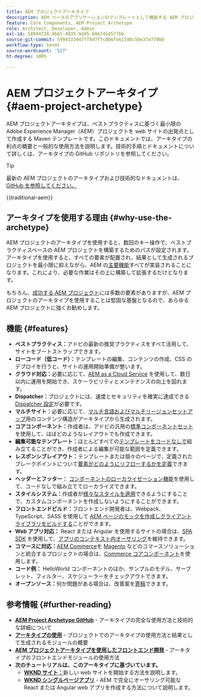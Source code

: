 ```yaml
---
title: AEM プロジェクトアーキタイプ
description: AEM ベースのアプリケーションのテンプレートとして機能する AEM プロジェクトアーキタイプについて説明します。
feature: Core Components, AEM Project Archetype
role: Architect, Developer, Admin
exl-id: 58994726-9b65-4035-9d45-60b745d577bb
source-git-commit: 5994133947ff697f7c866fe61598c58e37e77008
workflow-type: tm+mt
source-wordcount: '527'
ht-degree: 100%

---
```



# AEM プロジェクトアーキタイプ {#aem-project-archetype}

AEM プロジェクトアーキタイプは、ベストプラクティスに基づく最小限の Adobe Experience Manager（AEM）プロジェクトを web サイトの出発点として作成する Maven テンプレートです。このドキュメントでは、アーキタイプの利点の概要と一般的な使用方法を説明します。技術的手順とドキュメントについて詳しくは、アーキタイプの GitHub リポジトリを参照してください。

>[!TIP]
>
>最新の AEM プロジェクトのアーキタイプおよび技術的なドキュメントは、[GitHub を参照してください。](https://github.com/adobe/aem-project-archetype)

{{traditional-aem}}

## アーキタイプを使用する理由 {#why-use-the-archetype}

AEM プロジェクトのアーキタイプを使用すると、数回のキー操作で、ベストプラクティスベースの AEM プロジェクトを構築するためのパスが設定されます。アーキタイプを使用すると、すべての要素が配置され、結果として生成されるプロジェクトを最小限に抑えながら、AEM の[主要機能](/help/developing/archetype/using.md#what-you-get)すべてが実装されることになります。これにより、必要な作業はその上に構築して拡張するだけとなります。

もちろん、[成功する AEM プロジェクト](/help/developing/success.md)には多数の要素がありますが、AEM プロジェクトのアーキタイプを使用することは堅固な基盤となるので、あらゆる AEM プロジェクトに強くお勧めします。

## 機能 {#features}

* **ベストプラクティス：**&#x200B;アドビの最新の推奨プラクティスをすべて活用して、サイトをブートストラップできます。
* **ローコード（低コード）：**&#x200B;テンプレートの編集、コンテンツの作成、CSS のデプロイを行うと、サイトの運用開始準備が整います。
* **クラウド対応：**&#x200B;必要に応じて、[AEM as a Cloud Service](https://experienceleague.adobe.com/docs/experience-manager-cloud-service/landing/home.html?lang=ja) を使用して、数日以内に運用を開始でき、スケーラビリティとメンテナンスの向上を図れます。
* **Dispatcher：**&#x200B;プロジェクトには、速度とセキュリティを確実に達成できる [Dispatcher 設定](https://experienceleague.adobe.com/docs/experience-manager-dispatcher/using/dispatcher.html?lang=ja)が必要です。
* **マルチサイト：**&#x200B;必要に応じて、[マルチ言語およびマルチリージョンセットアップ](https://experienceleague.adobe.com/docs/experience-manager-cloud-service/sites/administering/reusing-content/msm/overview.html?lang=ja)用のコンテンツ構造がアーキタイプから生成されます。
* **コアコンポーネント：**&#x200B;作成者は、アドビの汎用の[標準コンポーネントセット](/help/introduction.md)を使用して、ほぼどのようなレイアウトでも作成できます。
* **編集可能なテンプレート：**&#x200B;ほとんどすべての[テンプレートをコードなしで](https://experienceleague.adobe.com/docs/experience-manager-learn/sites/page-authoring/template-editor-feature-video-use.html?lang=ja)組み立てることができ、作成者による編集が可能な範囲を定義できます。
* **レスポンシブレイアウト：**&#x200B;テンプレートまたは個々のページで、定義されたブレークポイントについて[要素がどのようにリフローするかを定義](https://experienceleague.adobe.com/docs/experience-manager-core-components/using/get-started/localization.html?lang=ja)できます。
* **ヘッダーとフッター：** [コンポーネントのローカライゼーション機能](https://experienceleague.adobe.com/docs/experience-manager-core-components/using/get-started/localization.html?lang=ja)を使用して、コードなしで組み立ててローカライズできます。
* **スタイルシステム：**&#x200B;作成者が[様々なスタイルを適用](https://experienceleague.adobe.com/docs/experience-manager-learn/getting-started-wknd-tutorial-develop/project-archetype/style-system.html?lang=ja)できるようにすることで、カスタムコンポーネントを作成しないようにすることができます。
* **フロントエンドビルド：**&#x200B;フロントエンド開発者は、Webpack、TypeScript、SASS を使用して [AEM ページのモックを作成しクライアントライブラリをビルドする](front-end.md)ことができます。
* **Web アプリ対応：** React または Angular を使用するサイトの場合は、[SPA SDK](https://experienceleague.adobe.com/docs/experience-manager-cloud-service/content/implementing/developing/hybrid/developing.html?lang=ja) を使用して、[アプリのコンテキスト内オーサリング](https://experienceleague.adobe.com/docs/experience-manager-learn/sites/spa-editor/spa-editor-framework-feature-video-use.html?lang=ja)を維持できます。
* **コマースに対応：**[AEM Commerce](https://experienceleague.adobe.com/docs/experience-manager-cloud-service/content-and-commerce/home.html?lang=ja)を [Magento](https://magento.com/jp) などのコマースソリューションと統合するプロジェクトの場合は、[Commerce コアコンポーネント](https://github.com/adobe/aem-core-cif-components)を使用します。
* **コード例：** HelloWorld コンポーネントのほか、サンプルのモデル、サーブレット、フィルター、スケジューラーをチェックアウトできます。
* **オープンソース：**&#x200B;何か問題がある場合は、改善案を[寄稿](https://github.com/adobe/aem-core-wcm-components/blob/master/CONTRIBUTING.md)できます。

## 参考情報 {#further-reading}

* **[AEM Project Archetype GitHub](https://github.com/adobe/aem-project-archetype)** - アーキタイプの完全な使用方法と技術的な詳細について
* **[アーキタイプの使用](using.md)** - プロジェクトでのアーキタイプの使用方法と結果として生成されるモジュールの概要
* **[AEM プロジェクトアーキタイプを使用したフロントエンド開発](front-end.md)** - アーキタイプのフロントエンドモジュールの使用方法
* **次のチュートリアルは、このアーキタイプに基づいています。**
   * **[WKND サイト：](https://experienceleague.adobe.com/docs/experience-manager-learn/getting-started-wknd-tutorial-develop/overview.html?lang=ja)**&#x200B;新しい web サイトを開始する方法を説明します。
   * **[WKND シングルページアプリ](https://experienceleague.adobe.com/docs/experience-manager-learn/sites/spa-editor/spa-editor-framework-feature-video-use.html?lang=ja)** - AEM で完全にオーサリング可能な React または Angular web アプリを作成する方法について説明します。
